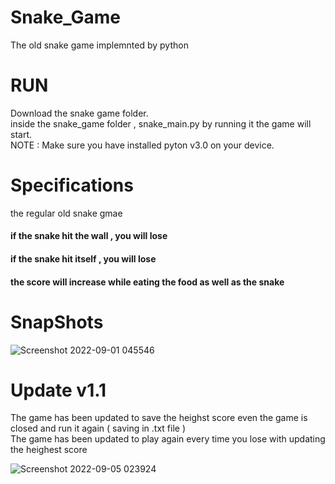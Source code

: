 # Snake_Game
The old snake game implemnted by python 

# RUN
Download the snake game folder.<br/>
inside the snake_game folder , snake_main.py by running it the game will start.<br/>
NOTE : Make sure you have installed pyton v3.0 on your device.<br/>

# Specifications 
the regular old snake gmae <br/>
#### if the snake hit the wall , you will lose <br/>
#### if the snake hit itself , you will lose <br/>
#### the score will increase while eating the food as well as the snake <br/>

# SnapShots

![Screenshot 2022-09-01 045546](https://user-images.githubusercontent.com/85132939/187822356-423ef3a5-f856-4b87-a686-785641a5a1df.png)<br/>
# Update v1.1
The game has been updated to save the heighst score even the game is closed and run it again ( saving in .txt file )<br/>
The game has been updated to play again every time you lose with updating the heighest score 

![Screenshot 2022-09-05 023924](https://user-images.githubusercontent.com/85132939/188340077-1e85ba92-27e5-4655-9b5c-3574560a8fde.png)
